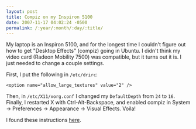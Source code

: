 ```yaml
---
layout: post
title: Compiz on my Inspiron 5100
date: 2007-11-17 04:02:24 -0500
permalink: /:year/:month/:day/:title/
---
```

My laptop is an Inspiron 5100, and for the longest time I couldn't figure out how to get "Desktop Effects" (compiz) going in Ubuntu.  I didn't think my video card (Radeon Mobility 7500) was compatible, but it turns out it is.  I just needed to change a couple settings.

First, I put the following in `/etc/drirc`:

```
<option name="allow_large_textures" value="2" />
```

Then, in `/etc/X11/xorg.conf` I changed my `DefaultDepth` from `24` to `16`.  Finally, I restarted X with Ctrl-Alt-Backspace, and enabled compiz in System → Preferences → Appearance → Visual Effects.  Voila!

I found these instructions [here](https://lists.ubuntu.com/archives/ubuntu-users/2007-October/124611.html).
